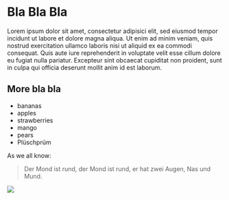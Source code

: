# Bla Bla Bla

Lorem ipsum dolor sit amet, consectetur adipisici elit, sed eiusmod tempor incidunt ut labore et dolore magna aliqua. Ut enim ad minim veniam, quis nostrud exercitation ullamco laboris nisi ut aliquid ex ea commodi consequat. Quis aute iure reprehenderit in voluptate velit esse cillum dolore eu fugiat nulla pariatur. Excepteur sint obcaecat cupiditat non proident, sunt in culpa qui officia deserunt mollit anim id est laborum.

## More bla bla
* bananas
* apples
* strawberries
* mango
* pears
* Plüschprüm

As we all know:

> Der Mond ist rund,
> der Mond ist rund,
> er hat zwei Augen,
> Nas und Mund.

<img src="https://upload.wikimedia.org/wikipedia/commons/0/04/Eintracht_Frankfurt_Logo.svg"/>